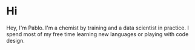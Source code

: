 # Hi

Hey, I'm Pablo. I'm a chemist by training and a data scientist in practice. I spend most of my free time learning new languages or playing with code design.
